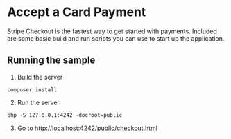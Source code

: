 # Accept a Card Payment

Stripe Checkout is the fastest way to get started with payments. Included are some basic build and run scripts you can use to start up the application.

## Running the sample

1. Build the server

```
composer install
```

2. Run the server

```
php -S 127.0.0.1:4242 -docroot=public
```

3. Go to [http://localhost:4242/public/checkout.html](http://localhost:4242/public/checkout.html)
